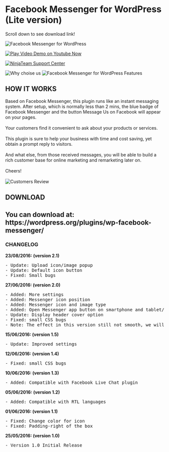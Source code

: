 # Facebook Messenger for WordPress (Lite version)

Scroll down to see download link!

<img src="http://demo.ninjateam.org/data/messenger/intro-03.png" alt="Facebook Messenger for WordPress">

<a href="https://youtu.be/aRQNIANfxYY"><img src="http://demo.ninjateam.org/data/messenger/play-video-demo-03.png" alt="Play Video Demo on Youtube Now"></a>

<a href="https://ninja.ticksy.com/"><img src="https://ninjateam.org/demo/data/messenger/support-01.png" alt="NinjaTeam Support Center"></a>

<img src="http://demo.ninjateam.org/data/messenger/why-02.png" alt="Why choise us">

<img src="http://demo.ninjateam.org/data/messenger/features-04.png" alt="Facebook Messenger for WordPress Features">

<h2>HOW IT WORKS</h2>
Based on Facebook Messenger, this plugin runs like an instant messaging system. After setup, which is normally less than 2 mins, the blue badge of Facebook Messenger and the button Message Us on Facebook will appear on your pages.
<br><br>
Your customers find it convenient to ask about your products or services. 
<br><br>
This plugin is sure to help your business with time and cost saving, yet obtain a prompt reply to visitors. 
<br><br>
And what else, from those received messages, you will be able to build a rich customer base for online marketing and remarketing later on.
 <br><br>
Cheers!
<br><br>

<img src="http://demo.ninjateam.org/data/messenger/review-01.png" alt="Customers Review">

<h2>DOWNLOAD<H2>
<strong>You can download at: https://wordpress.org/plugins/wp-facebook-messenger/</strong>

<h3 id="item-description__changelog">CHANGELOG</h3>
<strong>23/08/2016: (version 2.1)</strong>
<pre>- Update: Upload icon/image popup
- Update: Default icon button
- Fixed: Small bugs</pre>


<strong>27/06/2016: (version 2.0)</strong>
<pre>- Added: More settings
- Added: Messenger icon position
- Added: Messenger icon and image type
- Added: Open Messenger app button on smartphone and tablet/ipad
- Update: Display header cover option
- Fixed: small CSS bugs
- Note: The effect in this version still not smooth, we will update it soon.</pre>

<strong>15/06/2016: (version 1.5)</strong>
<pre>- Update: Improved settings</pre>

<strong>12/06/2016: (version 1.4)</strong>
<pre>- Fixed: small CSS bugs</pre>

<strong>10/06/2016: (version 1.3)</strong>
<pre>- Added: Compatible with Facebook Live Chat plugin</pre>

<strong>05/06/2016: (version 1.2)</strong>
<pre>- Added: Compatible with RTL languages</pre>

<strong>01/06/2016: (version 1.1)</strong>
<pre>- Fixed: Change color for icon
- Fixed: Padding-right of the box</pre>

<strong>25/05/2016: (version 1.0)</strong>
<pre>- Version 1.0 Initial Release</pre>
